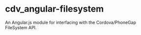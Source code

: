 cdv_angular-filesystem
======================

An Angular.js module for interfacing with the Cordova/PhoneGap FileSystem API.
